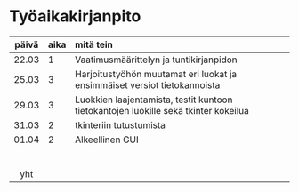 # Työaikakirjanpito

| päivä | aika | mitä tein  |
| :----:|:-----| :-----|
| 22.03  |   1   | Vaatimusmäärittelyn ja tuntikirjanpidon  |
| 25.03 |   3  |  Harjoitustyöhön muutamat eri luokat ja ensimmäiset versiot tietokannoista |
| 29.03      |   3  |   Luokkien laajentamista, testit kuntoon tietokantojen luokille sekä tkinter kokeilua |
| 31.03     |   2   | tkinteriin tutustumista  |
|  01.04    |    2  |  Alkeellinen GUI |
|       |      |   |
|       |      |   |
|       |      |   |
|       |      |   |
|       |      |   |
|       |      |   |
| yht   |      |   | 
